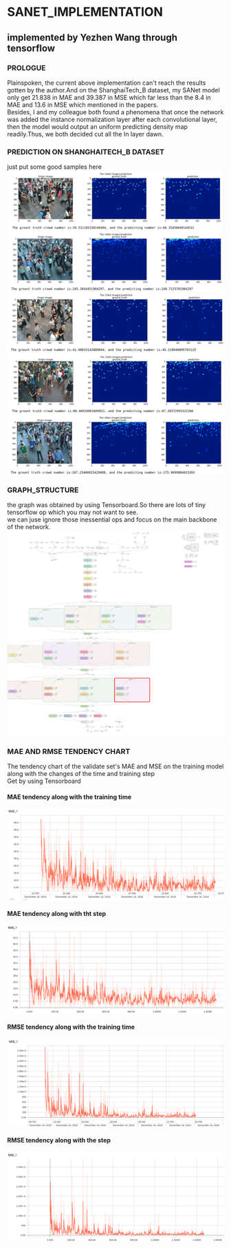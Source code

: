 # SANET_IMPLEMENTATION
## implemented by Yezhen Wang through tensorflow
### PROLOGUE
Plainspoken, the current above implementation can't reach the results gotten by the author.And on the ShanghaiTech_B dataset, my SANet model only get 21.838 in MAE and 39.387 in MSE which far less than the 8.4 in MAE and 13.6 in MSE which mentioned in the papers.<br>Besides, I and my colleague both found a phenomena that once the network was added the instance normalization layer after each convolutional layer, then the model would output an uniform predicting density map readily.Thus, we both decided cut all the In layer dawn.  
### PREDICTION ON SHANGHAITECH_B DATASET
just put some good samples here<br>
![avatar](./result_image/2018-12-16%2017-18-52.png)
![avatar](./result_image/2018-12-16%2017-19-15.png)
![avatar](./result_image/2018-12-16%2017-20-01.png)
![avatar](./result_image/2018-12-16%2017-20-25.png)
![avatar](./result_image/2018-12-16%2017-21-25.png)
### GRAPH_STRUCTURE
the graph was obtained by using Tensorboard.So there are lots of tiny tensorflow op which you may not want to see.
<br> we can juse ignore those inessential ops and focus on the main backbone of the network.
![avatar](./result_image/graph.png)
### MAE AND RMSE TENDENCY CHART
The tendency chart of the validate set's MAE and MSE on the training model along with the changes of the time and training step
<br> Get by using Tensorboard
#### MAE tendency along with the training time
![avatar](./result_image/2018-12-16%2015-05-06.png)
#### MAE tendency along with tht step
![avatar](./result_image/2018-12-16%2015-05-50.png)
#### RMSE tendency along with the training time
![avatar](./result_image/2018-12-16%2015-07-01.png)
#### RMSE tendency along with the step
![avatar](./result_image/2018-12-16%2015-06-35.png)